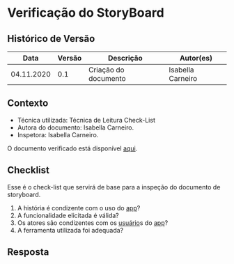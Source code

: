 # Verificação do StoryBoard

## Histórico de Versão
<table class="table table-striped border">
    <thead>
        <th>Data</th> 
        <th>Versão </th> 
        <th>Descrição</th> 
        <th>Autor(es)</th>
    </thead>
    <tbody>
        <tr>
            <td> 04.11.2020 </td>
            <td>  0.1   </td>
            <td> Criação do documento</td>
            <td> Isabella Carneiro </td>
        </tr>
    </tbody>
</table>

## Contexto
- Técnica utilizada: Técnica de Leitura Check-List
- Autora do documento: Isabella Carneiro.
- Inspetora: Isabella Carneiro.

O documento verificado está disponível <a href="https://requisitos-de-software.github.io/2020.1-iFut/elicitacao/storytelling/">aqui</a>.

## Checklist
Esse é o check-list que servirá de base para a inspeção do documento de storyboard.
<br>

1. A história é condizente com o uso do <a href="../../modelagem/lexico/#app">app</a>?
2. A funcionalidade elicitada é válida?
3. Os atores são condizentes com os <a href="../../modelagem/lexico/#usuario">usuário</a>s do <a href="../../modelagem/lexico/#app">app</a>?
4. A ferramenta utilizada foi adequada?

## Resposta

